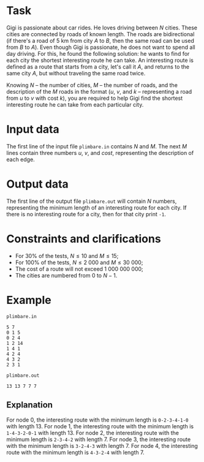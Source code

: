 
# Task
Gigi is passionate about car rides. He loves driving between $N$ cities. These cities are connected by roads of known length. The roads are bidirectional (if there's a road of $5$ km from city $A$ to $B$, then the same road can be used from $B$ to $A$). Even though Gigi is passionate, he does not want to spend all day driving. For this, he found the following solution: he wants to find for each city the shortest interesting route he can take. An interesting route is defined as a route that starts from a city, let's call it $A$, and returns to the same city $A$, but without traveling the same road twice.

Knowing $N$ – the number of cities, $M$ – the number of roads, and the description of the $M$ roads in the format ($u$, $v$, and $k$ – representing a road from $u$ to $v$ with cost $k$), you are required to help Gigi find the shortest interesting route he can take from each particular city.

# Input data

The first line of the input file `plimbare.in` contains $N$ and $M$.
The next $M$ lines contain three numbers $u$, $v$, and $cost$, representing the description of each edge.

# Output data

The first line of the output file `plimbare.out` will contain $N$ numbers, representing the minimum length of an interesting route for each city. If there is no interesting route for a city, then for that city print `-1`.

# Constraints and clarifications

* For $30\%$ of the tests, $N \leq 10$ and $M \leq 15$;
* For $100\%$ of the tests, $N \leq 2\ 000$ and $M \leq 30\ 000$;
* The cost of a route will not exceed $1\ 000\ 000\ 000$;
* The cities are numbered from $0$ to $N - 1$.

# Example

`plimbare.in`
```
5 7        
0 1 5
0 2 4
1 2 14
1 4 1
4 2 4
4 3 2 
2 3 1
```

`plimbare.out`
```
13 13 7 7 7
```

## Explanation

For node $0$, the interesting route with the minimum length is `0-2-3-4-1-0` with length $13$.
For node $1$, the interesting route with the minimum length is `1-4-3-2-0-1` with length $13$.
For node $2$, the interesting route with the minimum length is `2-3-4-2` with length $7$.
For node $3$, the interesting route with the minimum length is `3-2-4-3` with length $7$.
For node $4$, the interesting route with the minimum length is `4-3-2-4` with length $7$.
```
